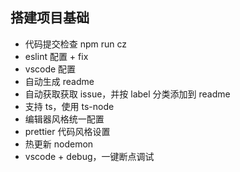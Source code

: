 ## 搭建项目基础

- 代码提交检查 npm run cz
- eslint 配置 + fix
- vscode 配置
- 自动生成 readme
- 自动获取获取 issue，并按 label 分类添加到 readme
- 支持 ts，使用 ts-node
- 编辑器风格统一配置
- prettier 代码风格设置
- 热更新 nodemon
- vscode + debug，一键断点调试
